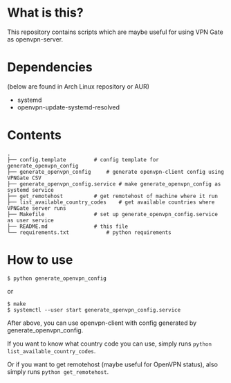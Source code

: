 # What is this?
This repository contains scripts which are maybe useful for using VPN Gate as openvpn-server.

# Dependencies
(below are found in Arch Linux repository or AUR)
- systemd
- openvpn-update-systemd-resolved


# Contents
```
.
├── config.template			# config template for generate_openvpn_config
├── generate_openvpn_config		# generate openvpn-client config using VPNGate CSV
├── generate_openvpn_config.service	# make generate_openvpn_config as systemd service
├── get_remotehost			# get remotehost of machine where it run
├── list_available_country_codes	# get available countries where VPNGate server runs
├── Makefile				# set up generate_openvpn_config.service as user service
├── README.md				# this file
└── requirements.txt			# python requirements
```

# How to use
```
$ python generate_openvpn_config
```

or

```
$ make
$ systemctl --user start generate_openvpn_config.service
```

After above, you can use openvpn-client with config generated by generate_openvpn_config.

If you want to know what country code you can use, simply runs `python list_available_country_codes`.

Or if you want to get remotehost (maybe useful for OpenVPN status), also simply runs `python get_remotehost`.

